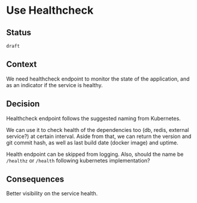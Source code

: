 # Use Healthcheck

## Status

`draft`

## Context

We need healthcheck endpoint to monitor the state of the application, and as an indicator if the service is healthy.

## Decision

Healthcheck endpoint follows the suggested naming from Kubernetes.

We can use it to check health of the dependencies too (db, redis, external service?) at certain interval.
Aside from that, we can return the version and git commit hash, as well as last build date (docker image) and uptime.


Health endpoint can be skipped from logging. Also, should the name be `/healthz` or `/health` following kubernetes implementation?

## Consequences

Better visibility on the service health.
